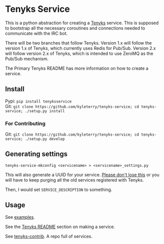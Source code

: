 # Tenyks Service

This is a python abstraction for creating a
[Tenyks](https://github.com/kyleterry/tenyks) service. This is supposed to
bootstrap all the necessary coroutines and connections needed to communicate
with the IRC bot.

There will be two branches that follow Tenyks. Version 1.x will follow the version
1.x of Tenyks, which currently uses Redis for Pub/Sub. Version 2.x will follow
version 2.x of Tenyks, which is intended to use ZeroMQ as the Pub/Sub
mechanism.

The Primary Tenyks README has more information on how to create a service.


## Install

Pypi: `pip install tenyksservice`  
Git: `git clone https://github.com/kyleterry/tenyks-service; cd tenyks-service;
./setup.py install`

### For Contributing

Git: `git clone https://github.com/kyleterry/tenyks-service; cd tenyks-service;
./setup.py develop`

## Generating settings

`tenyks-service-mkconfig <servicename> > <servicename>_settings.py`

This will also generate a UUID for your service. [Please don't lose
this](http://d315f714-26fh-4346-96a8-11a864cdfcb5.com/) or you will have to
keep purging all the old services registered with Tenyks.

Then, I would set `SERVICE_DESCRIPTION` to something.

## Usage

See [examples](./examples/hello-service).

See the [Tenyks
README](https://github.com/kyleterry/tenyks#lets-make-a-service) section on
making a service.

See [tenyks-contrib](https://github.com/kyleterry/tenyks-contrib). A repo full
of services.
